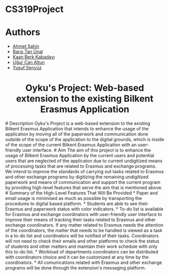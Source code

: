 # CS319Project

# Authors
 - [Ahmet Şahin](https://github.com/ahmet541)
 - [Barış Tan Ünal](https://github.com/baristanunal)
 - [Kaan Berk Kabadayı](https://github.com/kbkabadayi)
 - [Uğur Can Altun](https://github.com/ugurcanaltun)
 - [Yusuf Şenyüz](https://github.com/YusufSenyuz)
 
 <h1 align="center"> Oyku's Project: Web-based extension to the existing Bilkent Erasmus Application </h1>
 # Description
 Oyku's Project is a web-based extension to the existing Bilkent Erasmus Application that intends to enhance the usage of the application by moving all of the paperwork and communication done outside of the scope of the application to the digital grounds, which is inside of the scope of the current Bilkent Erasmus Application with an user-friendly user interface. 
 # Aim
 The aim of this project is to enhance the usage of Bilkent Erasmus Application by the current users and potential users that are neglected of the applicaton due to current undigitized means of processing tasks that are related to Erasmus and exchange programs. We intend to improve the standards of carrying out tasks related to Erasmus and other exchange programs by digitizing the remaining undigitized paperwork and means of communication and support the current program by providing high-level features that serve the aim that is mentioned above.
 # Summary of the High-Level Features That Will Be Provided
 * Paper and email usage is minimised as much as possible by transporting the procedures to digital based platform.
 * Students are able to see their Erasmus and paperwork status with color indicators.
 * To-do list is available for Erasmus and exchange coordinators with user-friendly user interface to improve their means of tracking their tasks related to Erasmus and other exchange coordinators. If any matter related to Erasmus needs the attention of the coordinators, the matter that needs to be handled is viewed as a task in a to-do list and coordinators will be notified of their tasks. Coordinators will not need to check their emails and other platforms to check the status of students and other matters and maintain their work schedule with only this to-do list. 
 * Workload of departments coordinators can be distributed with coordinators choice and it can be customized at any time by the coordinators. 
 * All comunications related with Erasmus and other exchange programs will be done through the extension's messaging platform. 
 
